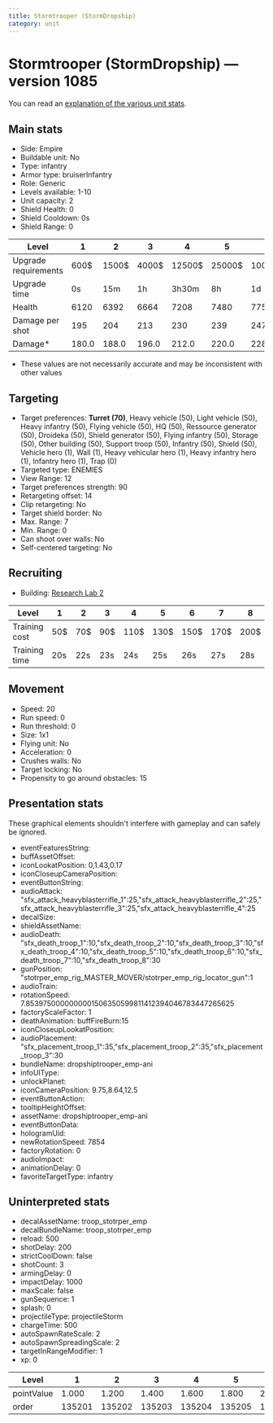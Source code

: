 ```yaml
---
title: Stormtrooper (StormDropship)
category: unit
---
```


# Stormtrooper (StormDropship) — version 1085

You can read an [explanation  of the various unit stats](unitexplained.md).

## Main stats

  * Side: Empire
  * Buildable unit: No
  * Type: infantry
  * Armor type: bruiserInfantry
  * Role: Generic
  * Levels available: 1-10
  * Unit capacity: 2
  * Shield Health: 0
  * Shield Cooldown: 0s
  * Shield Range: 0

|Level               |1    |2    |3    |4     |5     |6      |7      |8      |9       |10      |
|--------------------|-----|-----|-----|------|------|-------|-------|-------|--------|--------|
|Upgrade requirements|600$ |1500$|4000$|12500$|25000$|100000$|160000$|320000$|1000000$|1750000$|
|Upgrade time        |0s   |15m  |1h   |3h30m |8h    |1d     |2d     |3d12h  |5d      |1w1d    |
|Health              |6120 |6392 |6664 |7208  |7480  |7752   |8024   |8432   |8840    |10200   |
|Damage per shot     |195  |204  |213  |230   |239   |247    |256    |269    |282     |325     |
|Damage*             |180.0|188.0|196.0|212.0 |220.0 |228.0  |236.0  |248.0  |260.0   |300.0   |

* These values are not necessarily accurate and may be inconsistent with other values

## Targeting

  * Target preferences: **Turret (70)**, Heavy vehicle (50), Light vehicle (50), Heavy infantry (50), Flying vehicle (50), HQ (50), Ressource generator (50), Droideka (50), Shield generator (50), Flying infantry (50), Storage (50), Other building (50), Support troop (50), Infantry (50), Shield (50), Vehicle hero (1), Wall (1), Heavy vehicular hero (1), Heavy infantry hero (1), Infantry hero (1), Trap (0)
  * Targeted type: ENEMIES
  * View Range: 12
  * Target preferences strength: 90
  * Retargeting offset: 14
  * Clip retargeting: No
  * Target shield border: No
  * Max. Range: 7
  * Min. Range: 0
  * Can shoot over walls: No
  * Self-centered targeting: No

## Recruiting

  * Building: [Research Lab 2](empireOffenseLab.html)

|Level        |1  |2  |3  |4   |5   |6   |7   |8   |9   |10  |
|-------------|---|---|---|----|----|----|----|----|----|----|
|Training cost|50$|70$|90$|110$|130$|150$|170$|200$|210$|230$|
|Training time|20s|22s|23s|24s |25s |26s |27s |28s |29s |30s |

## Movement

  * Speed: 20
  * Run speed: 0
  * Run threshold: 0
  * Size: 1x1
  * Flying unit: No
  * Acceleration: 0
  * Crushes walls: No
  * Target locking: No
  * Propensity to go around obstacles: 15

## Presentation stats

These graphical elements shouldn't interfere with gameplay and can safely be ignored.

  * eventFeaturesString: 
  * buffAssetOffset: 
  * iconLookatPosition: 0,1.43,0.17
  * iconCloseupCameraPosition: 
  * eventButtonString: 
  * audioAttack: "sfx_attack_heavyblasterrifle_1":25,"sfx_attack_heavyblasterrifle_2":25,"sfx_attack_heavyblasterrifle_3":25,"sfx_attack_heavyblasterrifle_4":25
  * decalSize: 
  * shieldAssetName: 
  * audioDeath: "sfx_death_troop_1":10,"sfx_death_troop_2":10,"sfx_death_troop_3":10,"sfx_death_troop_4":10,"sfx_death_troop_5":10,"sfx_death_troop_6":10,"sfx_death_troop_7":10,"sfx_death_troop_8":30
  * gunPosition: "stotrper_emp_rig_MASTER_MOVER/stotrper_emp_rig_locator_gun":1
  * audioTrain: 
  * rotationSpeed: 7.8539750000000001506350599811412394046783447265625
  * factoryScaleFactor: 1
  * deathAnimation: buffFireBurn:15
  * iconCloseupLookatPosition: 
  * audioPlacement: "sfx_placement_troop_1":35,"sfx_placement_troop_2":35,"sfx_placement_troop_3":30
  * bundleName: dropshiptrooper_emp-ani
  * infoUIType: 
  * unlockPlanet: 
  * iconCameraPosition: 9.75,8.64,12.5
  * eventButtonAction: 
  * tooltipHeightOffset: 
  * assetName: dropshiptrooper_emp-ani
  * eventButtonData: 
  * hologramUid: 
  * newRotationSpeed: 7854
  * factoryRotation: 0
  * audioImpact: 
  * animationDelay: 0
  * favoriteTargetType: infantry

## Uninterpreted stats

  * decalAssetName: troop_stotrper_emp
  * decalBundleName: troop_stotrper_emp
  * reload: 500
  * shotDelay: 200
  * strictCoolDown: false
  * shotCount: 3
  * armingDelay: 0
  * impactDelay: 1000
  * maxScale: false
  * gunSequence: 1
  * splash: 0
  * projectileType: projectileStorm
  * chargeTime: 500
  * autoSpawnRateScale: 2
  * autoSpawnSpreadingScale: 2
  * targetInRangeModifier: 1
  * xp: 0

|Level     |1     |2     |3     |4     |5     |6     |7     |8     |9     |10    |
|----------|------|------|------|------|------|------|------|------|------|------|
|pointValue|1.000 |1.200 |1.400 |1.600 |1.800 |2.000 |2.200 |2.400 |2.600 |3.000 |
|order     |135201|135202|135203|135204|135205|135206|135207|135208|135209|135210|

